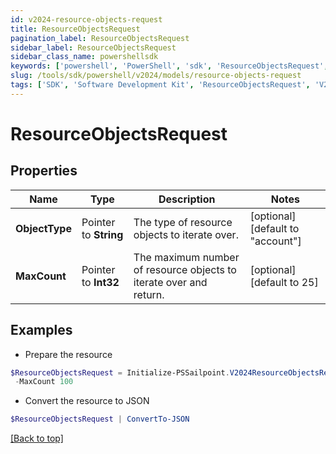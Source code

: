 ```yaml
---
id: v2024-resource-objects-request
title: ResourceObjectsRequest
pagination_label: ResourceObjectsRequest
sidebar_label: ResourceObjectsRequest
sidebar_class_name: powershellsdk
keywords: ['powershell', 'PowerShell', 'sdk', 'ResourceObjectsRequest', 'V2024ResourceObjectsRequest'] 
slug: /tools/sdk/powershell/v2024/models/resource-objects-request
tags: ['SDK', 'Software Development Kit', 'ResourceObjectsRequest', 'V2024ResourceObjectsRequest']
---
```



# ResourceObjectsRequest

## Properties

Name | Type | Description | Notes
------------ | ------------- | ------------- | -------------
**ObjectType** |  Pointer to **String** | The type of resource objects to iterate over. | [optional] [default to "account"]
**MaxCount** |  Pointer to **Int32** | The maximum number of resource objects to iterate over and return. | [optional] [default to 25]

## Examples

- Prepare the resource
```powershell
$ResourceObjectsRequest = Initialize-PSSailpoint.V2024ResourceObjectsRequest  -ObjectType group `
 -MaxCount 100
```

- Convert the resource to JSON
```powershell
$ResourceObjectsRequest | ConvertTo-JSON
```


[[Back to top]](#) 

